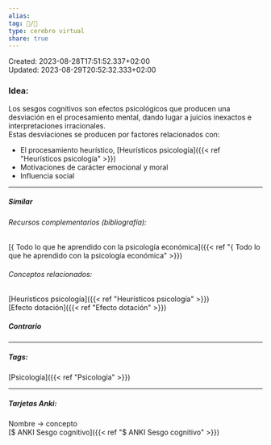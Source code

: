```yaml
---  
alias:   
tag: 📝/🌱  
type: cerebro virtual  
share: true  
---  
```

Created: 2023-08-28T17:51:52.337+02:00  
Updated: 2023-08-29T20:52:32.333+02:00  
  
  
### Idea:  
Los sesgos cognitivos son efectos psicológicos que producen una desviación en el procesamiento mental, dando lugar a juicios inexactos e interpretaciones irracionales.  
Estas desviaciones se producen por factores relacionados con:  
- El procesamiento heurístico, [Heurísticos psicología]({{< ref "Heurísticos psicología" >}})  
- Motivaciones de carácter emocional y moral  
- Influencia social  
  
---  
##### Similar  
###### Recursos complementarios (bibliografía):  
[{ Todo lo que he aprendido con la psicología económica]({{< ref "{ Todo lo que he aprendido con la psicología económica" >}})  
###### Conceptos relacionados:  
[Heurísticos psicología]({{< ref "Heurísticos psicología" >}})  
[Efecto dotación]({{< ref "Efecto dotación" >}})  
##### Contrario  
  
  
---  
##### Tags:  
[Psicología]({{< ref "Psicología" >}})  
  
---  
##### Tarjetas Anki:  
Nombre → concepto  
[$ ANKI Sesgo cognitivo]({{< ref "$ ANKI Sesgo cognitivo" >}})